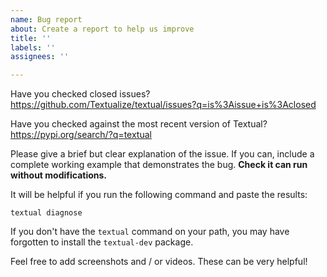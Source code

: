```yaml
---
name: Bug report
about: Create a report to help us improve
title: ''
labels: ''
assignees: ''

---
```


Have you checked closed issues? https://github.com/Textualize/textual/issues?q=is%3Aissue+is%3Aclosed

Have you checked against the most recent version of Textual? https://pypi.org/search/?q=textual

Please give a brief but clear explanation of the issue. If you can, include a complete working example that demonstrates the bug. **Check it can run without modifications.**

It will be helpful if you run the following command and paste the results:

```
textual diagnose
```

If you don't have the `textual` command on your path, you may have forgotten to install the `textual-dev` package.

Feel free to add screenshots and / or videos. These can be very helpful!
